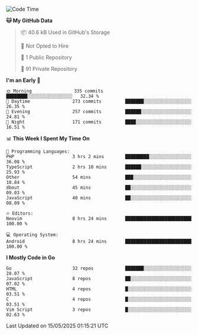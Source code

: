 
<!--START_SECTION:waka-->
![Code Time](http://img.shields.io/badge/Code%20Time-5%2C903%20hrs%2026%20mins-blue)

**🐱 My GitHub Data** 

> 📦 40.6 kB Used in GitHub's Storage 
 > 
> 🚫 Not Opted to Hire
 > 
> 📜 1 Public Repository 
 > 
> 🔑 91 Private Repository 
 > 
**I'm an Early 🐤** 

```text
🌞 Morning                335 commits         ████████░░░░░░░░░░░░░░░░░   32.34 % 
🌆 Daytime                273 commits         ███████░░░░░░░░░░░░░░░░░░   26.35 % 
🌃 Evening                257 commits         ██████░░░░░░░░░░░░░░░░░░░   24.81 % 
🌙 Night                  171 commits         ████░░░░░░░░░░░░░░░░░░░░░   16.51 % 
```


📊 **This Week I Spent My Time On** 

```text
💬 Programming Languages: 
PHP                      3 hrs 2 mins        █████████░░░░░░░░░░░░░░░░   36.08 % 
TypeScript               2 hrs 10 mins       ██████░░░░░░░░░░░░░░░░░░░   25.93 % 
Other                    54 mins             ███░░░░░░░░░░░░░░░░░░░░░░   10.84 % 
dbout                    45 mins             ██░░░░░░░░░░░░░░░░░░░░░░░   09.03 % 
JavaScript               40 mins             ██░░░░░░░░░░░░░░░░░░░░░░░   08.09 % 

🔥 Editors: 
Neovim                   8 hrs 24 mins       █████████████████████████   100.00 % 

💻 Operating System: 
Android                  8 hrs 24 mins       █████████████████████████   100.00 % 
```

**I Mostly Code in Go** 

```text
Go                       32 repos            ███████░░░░░░░░░░░░░░░░░░   28.07 % 
JavaScript               8 repos             ██░░░░░░░░░░░░░░░░░░░░░░░   07.02 % 
HTML                     4 repos             █░░░░░░░░░░░░░░░░░░░░░░░░   03.51 % 
C                        4 repos             █░░░░░░░░░░░░░░░░░░░░░░░░   03.51 % 
Vim Script               3 repos             █░░░░░░░░░░░░░░░░░░░░░░░░   02.63 % 
```




 Last Updated on 15/05/2025 01:15:21 UTC
<!--END_SECTION:waka-->
